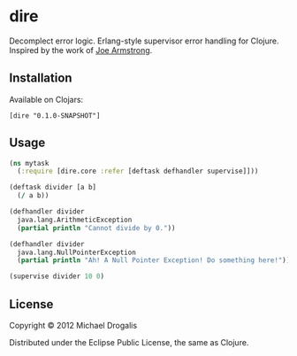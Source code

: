 # dire

Decomplect error logic. Erlang-style supervisor error handling for Clojure. Inspired by the work of [Joe Armstrong](www.erlang.org/download/armstrong_thesis_2003.pdf).

## Installation

Available on Clojars:

    [dire "0.1.0-SNAPSHOT"]

## Usage

```clojure
(ns mytask
  (:require [dire.core :refer [deftask defhandler supervise]]))

(deftask divider [a b]
  (/ a b))

(defhandler divider
  java.lang.ArithmeticException
  (partial println "Cannot divide by 0."))

(defhandler divider
  java.lang.NullPointerException
  (partial println "Ah! A Null Pointer Exception! Do something here!"))

(supervise divider 10 0)
```

## License

Copyright © 2012 Michael Drogalis

Distributed under the Eclipse Public License, the same as Clojure.
